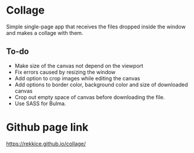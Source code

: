 # Collage
Simple single-page app that receives the files dropped inside the window and makes a collage with them.

## To-do
- Make size of the canvas not depend on the viewport
- Fix errors caused by resizing the window
- Add option to crop images while editing the canvas
- Add options to border color, background color and size of downloaded canvas
- Crop out empty space of canvas before downloading the file.
- Use SASS for Bulma.

# Github page link
https://rekkice.github.io/collage/